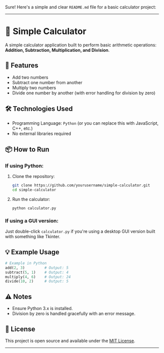 Sure! Here's a simple and clear `README.md` file for a basic calculator project:

---

# 🧮 Simple Calculator

A simple calculator application built to perform basic arithmetic operations: **Addition, Subtraction, Multiplication, and Division**.

## 🚀 Features

* Add two numbers
* Subtract one number from another
* Multiply two numbers
* Divide one number by another (with error handling for division by zero)

## 🛠️ Technologies Used

* Programming Language: `Python` (or you can replace this with JavaScript, C++, etc.)
* No external libraries required

## 📦 How to Run

### If using Python:

1. Clone the repository:

   ```bash
   git clone https://github.com/yourusername/simple-calculator.git
   cd simple-calculator
   ```

2. Run the calculator:

   ```bash
   python calculator.py
   ```

### If using a GUI version:

Just double-click `calculator.py` if you're using a desktop GUI version built with something like Tkinter.

## 💡 Example Usage

```python
# Example in Python
add(2, 3)         # Output: 5
subtract(5, 1)    # Output: 4
multiply(4, 6)    # Output: 24
divide(10, 2)     # Output: 5
```

## ⚠️ Notes

* Ensure Python 3.x is installed.
* Division by zero is handled gracefully with an error message.

## 📄 License

This project is open source and available under the [MIT License](LICENSE).

---


